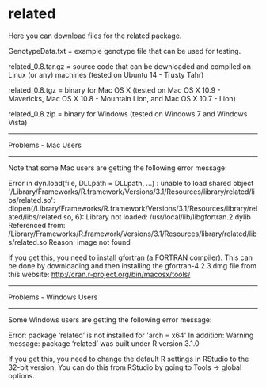 related
=======

Here you can download files for the related package.

GenotypeData.txt = example genotype file that can be used for testing.

related_0.8.tar.gz = source code that can be downloaded and compiled on Linux (or any) machines (tested on Ubuntu 14 - Trusty Tahr)

related_0.8.tgz = binary for Mac OS X (tested on Mac OS X 10.9 - Mavericks, Mac OS X 10.8 - Mountain Lion, and Mac OS X 10.7 - Lion)

related_0.8.zip = binary for Windows (tested on Windows 7 and Windows Vista)

*******************************
Problems - Mac Users
*******************************
Note that some Mac users are getting the following error message:


Error in dyn.load(file, DLLpath = DLLpath, ...) : 
  unable to load shared object '/Library/Frameworks/R.framework/Versions/3.1/Resources/library/related/libs/related.so':
  dlopen(/Library/Frameworks/R.framework/Versions/3.1/Resources/library/related/libs/related.so, 6): Library not loaded: /usr/local/lib/libgfortran.2.dylib
  Referenced from: /Library/Frameworks/R.framework/Versions/3.1/Resources/library/related/libs/related.so
  Reason: image not found

If you get this, you need to install gfortran (a FORTRAN compiler). This can be done by downloading and then installing the gfortran-4.2.3.dmg file from this website: http://cran.r-project.org/bin/macosx/tools/

********************************
Problems - Windows Users
********************************
Some Windows users are getting the following error message:


Error\: package ‘related’ is not installed for 'arch = x64'
In addition: Warning message:
package ‘related’ was built under R version 3.1.0  

If you get this, you need to change the default R settings in RStudio to the 32-bit version. You can do this from RStudio by going to Tools -> global options.

